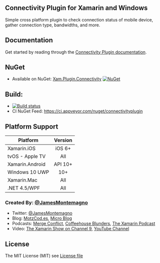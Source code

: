 ## Connectivity Plugin for Xamarin and Windows

Simple cross platform plugin to check connection status of mobile device, gather connection type, bandwidths, and more.

## Documentation
Get started by reading through the [Connectivity Plugin documentation](https://jamesmontemagno.github.io/ConnectivityPlugin/).

## NuGet
* Available on NuGet: [Xam.Plugin.Connectivity](http://www.nuget.org/packages/Xam.Plugin.Connectivity) [![NuGet](https://img.shields.io/nuget/v/Xam.Plugin.Connectivity.svg?label=NuGet)](https://www.nuget.org/packages/Xam.Plugin.Connectivity/)

## Build: 
* [![Build status](https://ci.appveyor.com/api/projects/status/k6l4x6ovp5ysfbar?svg=true)](https://ci.appveyor.com/project/JamesMontemagno/connectivityplugin)
* CI NuGet Feed: https://ci.appveyor.com/nuget/connectivityplugin

## Platform Support

|Platform|Version|
| ------------------- | :------------------: |
|Xamarin.iOS|iOS 6+|
|tvOS - Apple TV|All|
|Xamarin.Android|API 10+|
|Windows 10 UWP|10+|
|Xamarin.Mac|All|
|.NET 4.5/WPF|All|

### Created By: [@JamesMontemagno](http://twitter.com/jamesmontemagno)
* Twitter: [@JamesMontemagno](http://twitter.com/jamesmontemagno)
* Blog: [MotzCod.es](http://motzcod.es), [Micro Blog](http://motz.micro.blog)
* Podcasts: [Merge Conflict](http://mergeconflict.fm), [Coffeehouse Blunders](http://blunders.fm), [The Xamarin Podcast](http://xamarinpodcast.com)
* Video: [The Xamarin Show on Channel 9](http://xamarinshow.com), [YouTube Channel](https://www.youtube.com/jamesmontemagno) 

## License
The MIT License (MIT) see [License file](LICENSE)
